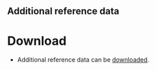 ## Additional reference data

# Download
- Additional reference data can be [downloaded](https://alkesgroup.broadinstitute.org/LDSCORE).
